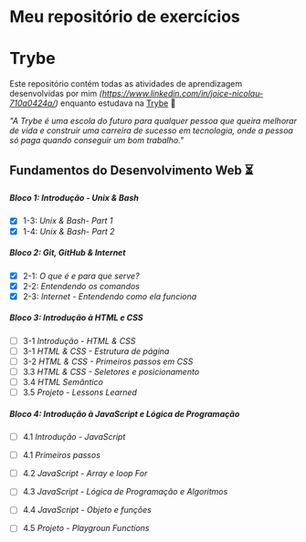 # Meu repositório de exercícios

# Trybe

Este repositório contém todas as atividades de aprendizagem desenvolvidas por mim _(https://www.linkedin.com/in/joice-nicolau-710a0424a/)_ enquanto estudava na [Trybe](https://www.betrybe.com/) :rocket:

_"A Trybe é uma escola do futuro para qualquer pessoa que queira melhorar de vida e construir uma carreira de sucesso em tecnologia, onde a pessoa só paga quando conseguir um bom trabalho."_

## Fundamentos do Desenvolvimento Web :hourglass_flowing_sand:

##### Bloco 1: Introdução - Unix & Bash 

- [X] 1-3: _Unix & Bash- Part 1_
- [X] 1-4: _Unix & Bash- Part 2_

##### Bloco 2: Git, GitHub & Internet

- [X] 2-1: _O que é e para que serve?_
- [X] 2-2: _Entendendo os comandos_
- [X] 2-3: _Internet - Entendendo como ela funciona_

##### Bloco 3: Introdução à HTML e CSS

- [ ] 3-1 _Introdução - HTML & CSS_
- [ ] 3-1 _HTML & CSS - Estrutura de página_
- [ ] 3-2 _HTML & CSS - Primeiros passos em CSS_
- [ ] 3.3 _HTML & CSS - Seletores e posicionamento_
- [ ] 3.4 _HTML Semântico_
- [ ] 3.5 _Projeto - Lessons Learned_ 

##### Bloco 4: Introdução à JavaScript e Lógica de Programação

- [ ] 4.1 _Introdução - JavaScript_
- [ ] 4.1 _Primeiros passos_
- [ ] 4.2 _JavaScript - Array e loop For_
- [ ] 4.3 _JavaScript - Lógica de Programação e Algoritmos_
- [ ] 4.4 _JavaScript - Objeto e funções_
- [ ] 4.5 _Projeto - Playgroun Functions_


